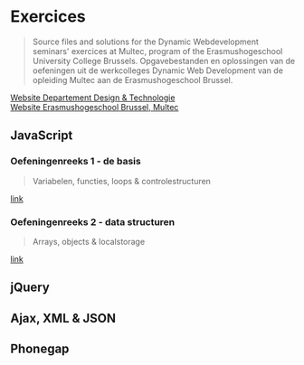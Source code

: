 # Exercices

>Source files and solutions for the Dynamic Webdevelopment seminars' exercices at Multec, program of the Erasmushogeschool University College Brussels.
>Opgavebestanden en oplossingen van de oefeningen uit de werkcolleges Dynamic Web Development van de opleiding Multec aan de Erasmushogeschool Brussel.

[Website Departement Design & Technologie](http://www.hallodigitalemetropool.be/)  
[Website Erasmushogeschool Brussel, Multec](http://www.erasmushogeschool.be/opleidingen/bachelors/multimedia-communicatietechnologie-multec/)

## JavaScript

### Oefeningenreeks 1 - de basis
> Variabelen, functies, loops & controlestructuren

[link](/JS-basics/)

### Oefeningenreeks 2 - data structuren
> Arrays, objects & localstorage

[link](/JS-data-structures/)

## jQuery

## Ajax, XML & JSON

## Phonegap